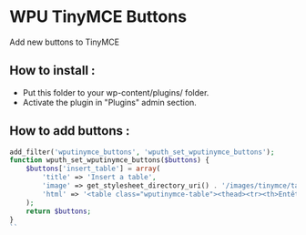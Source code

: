 WPU TinyMCE Buttons
=================

Add new buttons to TinyMCE

How to install :
---

* Put this folder to your wp-content/plugins/ folder.
* Activate the plugin in "Plugins" admin section.

How to add buttons :
---

```php
add_filter('wputinymce_buttons', 'wputh_set_wputinymce_buttons');
function wputh_set_wputinymce_buttons($buttons) {
    $buttons['insert_table'] = array(
        'title' => 'Insert a table',
        'image' => get_stylesheet_directory_uri() . '/images/tinymce/table.png',
        'html' => '<table class="wputinymce-table"><thead><tr><th>Entête</th><th>Entête</th></tr></thead><tbody><tr><td>Content</td><td>Content</td></tr></tbody></table>'
    );
    return $buttons;
}
``